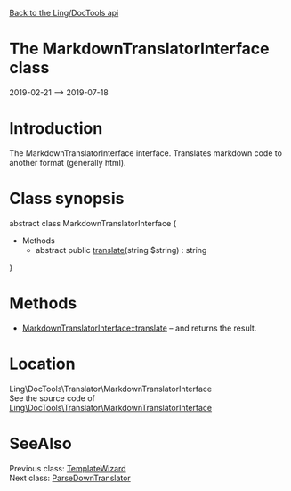 [Back to the Ling/DocTools api](https://github.com/lingtalfi/DocTools/blob/master/doc/api/Ling/DocTools.md)



The MarkdownTranslatorInterface class
================
2019-02-21 --> 2019-07-18






Introduction
============

The MarkdownTranslatorInterface interface.
Translates markdown code to another format (generally html).



Class synopsis
==============


abstract class <span class="pl-k">MarkdownTranslatorInterface</span>  {

- Methods
    - abstract public [translate](https://github.com/lingtalfi/DocTools/blob/master/doc/api/Ling/DocTools/Translator/MarkdownTranslatorInterface/translate.md)(string $string) : string

}






Methods
==============

- [MarkdownTranslatorInterface::translate](https://github.com/lingtalfi/DocTools/blob/master/doc/api/Ling/DocTools/Translator/MarkdownTranslatorInterface/translate.md) &ndash; and returns the result.





Location
=============
Ling\DocTools\Translator\MarkdownTranslatorInterface<br>
See the source code of [Ling\DocTools\Translator\MarkdownTranslatorInterface](https://github.com/lingtalfi/DocTools/blob/master/Translator/MarkdownTranslatorInterface.php)



SeeAlso
==============
Previous class: [TemplateWizard](https://github.com/lingtalfi/DocTools/blob/master/doc/api/Ling/DocTools/TemplateWizard/TemplateWizard.md)<br>Next class: [ParseDownTranslator](https://github.com/lingtalfi/DocTools/blob/master/doc/api/Ling/DocTools/Translator/ParseDownTranslator.md)<br>
